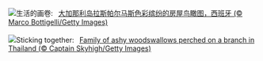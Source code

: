 ![](https://www.bing.com/th?id=OHR.LasPalmas_ZH-CN5993442425_UHD.jpg&w=1000)生活的画卷:&nbsp;&ensp;[大加那利岛拉斯帕尔马斯色彩缤纷的房屋鸟瞰图，西班牙 (© Marco Bottigelli/Getty Images)](https://www.bing.com/th?id=OHR.LasPalmas_ZH-CN5993442425_UHD.jpg)
<br><br/>
![](https://www.bing.com/th?id=OHR.AshyWoodswallow_EN-US7005770998_UHD.jpg&w=1000)Sticking together:&nbsp;&ensp;[Family of ashy woodswallows perched on a branch in Thailand (© Captain Skyhigh/Getty Images)](https://www.bing.com/th?id=OHR.AshyWoodswallow_EN-US7005770998_UHD.jpg)
<br><br/>
